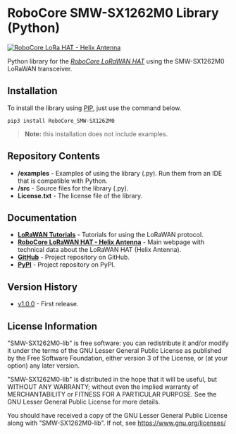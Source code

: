 RoboCore SMW-SX1262M0 Library (Python)
======================================

[![RoboCore LoRa HAT - Helix Antenna](https://d229kd5ey79jzj.cloudfront.net/2568/images/2568_1_M.png)](https://www.robocore.net/hat-raspberry-pi/lorawan-hat-para-raspberry-pi)

 Python library for the [*RoboCore LoRaWAN HAT*](https://www.robocore.net/hat-raspberry-pi/lorawan-hat-para-raspberry-pi) using the SMW-SX1262M0 LoRaWAN transceiver.

Installation
------------

To install the library using [PIP](https://pip.pypa.io/en/stable/installation/), just use the command below.

`pip3 install RoboCore_SMW-SX1262M0`

> **Note:** this installation does not include examples.

Repository Contents
-------------------

* **/examples** - Examples of using the library (.py). Run them from an IDE that is compatible with Python.
* **/src** - Source files for the library (.py).
* **License.txt** - The license file of the library.

Documentation
-------------

* **[LoRaWAN Tutorials](https://www.robocore.net/tutoriais/internet-das-coisas/)** - Tutorials for using the LoRaWAN protocol.
* **[RoboCore LoRaWAN HAT - Helix Antenna](https://www.robocore.net/hat-raspberry-pi/lorawan-hat-para-raspberry-pi)** - Main webpage with technical data about the LoRaWAN HAT (Helix Antenna).
* **[GitHub](https://github.com/RoboCore/RoboCore_SMW-SX1262M0_Python)** - Project repository on GitHub.
* **[PyPI](https://pypi.org/user/RoboCore/)** - Project repository on PyPI.

Version History
---------------

* [v1.0.0](https://github.com/RoboCore/RoboCore_SMW-SX1262M0_Python) - First release.

License Information
-------------------

"SMW-SX1262M0-lib" is free software: you can redistribute it and/or modify
 it under the terms of the GNU Lesser General Public License as published by
the Free Software Foundation, either version 3 of the License, or
(at your option) any later version.

"SMW-SX1262M0-lib" is distributed in the hope that it will be useful,
but WITHOUT ANY WARRANTY; without even the implied warranty of
MERCHANTABILITY or FITNESS FOR A PARTICULAR PURPOSE. See the
GNU Lesser General Public License for more details.

You should have received a copy of the GNU Lesser General Public License
along with "SMW-SX1262M0-lib". If not, see <https://www.gnu.org/licenses/>
